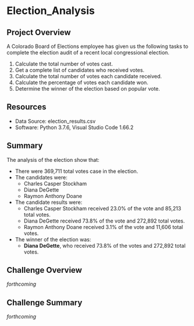# Election_Analysis

## Project Overview

A Colorado Board of Elections employee has given us the following tasks to complete the election audit of a recent local congressional election. 

1. Calculate the total number of votes cast. 
2. Get a complete list of candidates who received votes. 
3. Calculate the total number of votes each candidate received. 
4. Calculate the percentage of votes each candidate won. 
5. Determine the winner of the election based on popular vote. 


## Resources 

* Data Source: election_results.csv
* Software: Python 3.7.6, Visual Studio Code 1.66.2


## Summary

The analysis of the election show that:
* There were 369,711 total votes case in the election. 
* The candidates were: 
    * Charles Casper Stockham
    * Diana DeGette
    * Raymon Anthony Doane
* The candidate results were: 
    * Charles Casper Stockham received 23.0% of the vote and 85,213 total votes.
    * Diana DeGette received 73.8% of the vote and 272,892 total votes.
    * Raymon Anthony Doane received 3.1% of the vote and 11,606 total votes.
* The winner of the election was:
    * **Diana DeGette**, who received 73.8% of the votes and 272,892 total votes. 


## Challenge Overview

*forthcoming*


## Challenge Summary

*forthcoming*
